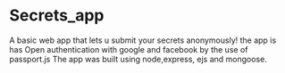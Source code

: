# Secrets_app
A basic web app that lets u submit your secrets anonymously!
the app is has Open authentication with google and facebook by the use of passport.js
The app was built using node,express, ejs and mongoose.
